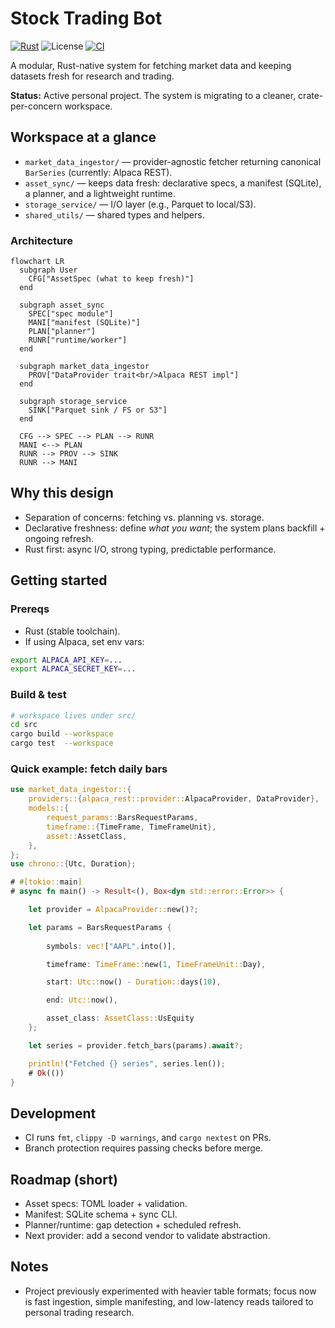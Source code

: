 # Stock Trading Bot

[![Rust](https://img.shields.io/badge/Developed%20in-Rust-orange?logo=rust)](https://www.rust-lang.org)
![License](https://img.shields.io/badge/license-MIT-informational)
[![CI](https://github.com/mag1cfrog/stock_trading_bot/actions/workflows/ci.yml/badge.svg?branch=main&event=pull_request)](https://github.com/mag1cfrog/stock_trading_bot/actions/workflows/ci.yml)

A modular, Rust-native system for fetching market data and keeping datasets fresh for research and trading.

**Status:** Active personal project. The system is migrating to a cleaner, crate-per-concern workspace.

## Workspace at a glance

- `market_data_ingestor/` — provider-agnostic fetcher returning canonical `BarSeries` (currently: Alpaca REST).
- `asset_sync/` — keeps data fresh: declarative specs, a manifest (SQLite), a planner, and a lightweight runtime.
- `storage_service/` — I/O layer (e.g., Parquet to local/S3).
- `shared_utils/` — shared types and helpers.

### Architecture

```mermaid
flowchart LR
  subgraph User
    CFG["AssetSpec (what to keep fresh)"]
  end

  subgraph asset_sync
    SPEC["spec module"]
    MANI["manifest (SQLite)"]
    PLAN["planner"]
    RUNR["runtime/worker"]
  end

  subgraph market_data_ingestor
    PROV["DataProvider trait<br/>Alpaca REST impl"]
  end

  subgraph storage_service
    SINK["Parquet sink / FS or S3"]
  end

  CFG --> SPEC --> PLAN --> RUNR
  MANI <--> PLAN
  RUNR --> PROV --> SINK
  RUNR --> MANI
```

## Why this design

- Separation of concerns: fetching vs. planning vs. storage.
- Declarative freshness: define *what you want*; the system plans backfill + ongoing refresh.
- Rust first: async I/O, strong typing, predictable performance.

## Getting started

### Prereqs
- Rust (stable toolchain).
- If using Alpaca, set env vars:
```bash
export ALPACA_API_KEY=...
export ALPACA_SECRET_KEY=...
```

### Build & test
```bash
# workspace lives under src/
cd src
cargo build --workspace
cargo test  --workspace
```

### Quick example: fetch daily bars
```rust
use market_data_ingestor::{
    providers::{alpaca_rest::provider::AlpacaProvider, DataProvider},
    models::{
        request_params::BarsRequestParams,
        timeframe::{TimeFrame, TimeFrameUnit},
        asset::AssetClass,
    },
};
use chrono::{Utc, Duration};

# #[tokio::main]
# async fn main() -> Result<(), Box<dyn std::error::Error>> {

    let provider = AlpacaProvider::new()?;

    let params = BarsRequestParams {
        
        symbols: vec!["AAPL".into()],

        timeframe: TimeFrame::new(1, TimeFrameUnit::Day),

        start: Utc::now() - Duration::days(10),

        end: Utc::now(),

        asset_class: AssetClass::UsEquity
    };

    let series = provider.fetch_bars(params).await?;

    println!("Fetched {} series", series.len());
    # Ok(()) 
}
```

## Development

- CI runs `fmt`, `clippy -D warnings`, and `cargo nextest` on PRs.
- Branch protection requires passing checks before merge.

## Roadmap (short)

- Asset specs: TOML loader + validation.
- Manifest: SQLite schema + sync CLI.
- Planner/runtime: gap detection + scheduled refresh.
- Next provider: add a second vendor to validate abstraction.

## Notes

- Project previously experimented with heavier table formats; focus now is fast ingestion, simple manifesting, and low-latency reads tailored to personal trading research.

